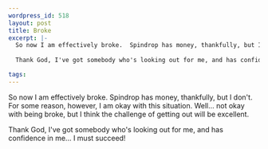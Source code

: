 ```yaml
--- 
wordpress_id: 518
layout: post
title: Broke
excerpt: |-
  So now I am effectively broke.  Spindrop has money, thankfully, but I don't.  For some reason, however, I am okay with this situation.  Well... not okay with being broke, but I think the challenge of getting out will be excellent.
  
  Thank God, I've got somebody who's looking out for me, and has confidence in me... I must succeed!

tags: 
---
```


So now I am effectively broke.  Spindrop has money, thankfully, but I don't.  For some reason, however, I am okay with this situation.  Well... not okay with being broke, but I think the challenge of getting out will be excellent.

Thank God, I've got somebody who's looking out for me, and has confidence in me... I must succeed!
